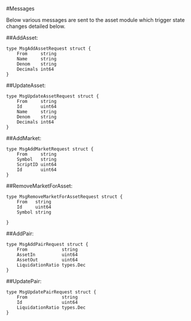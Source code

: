 #Messages

Below various messages are sent to the asset module which trigger state changes detailed below.

##AddAsset:

	type MsgAddAssetRequest struct {
		From     string
		Name     string
		Denom    string
		Decimals int64
	}
	
##UpdateAsset:	

	type MsgUpdateAssetRequest struct {
		From     string
		Id       uint64
		Name     string
		Denom    string
		Decimals int64
	}
	
##AddMarket:
	
	type MsgAddMarketRequest struct {
		From     string
		Symbol   string
		ScriptID uint64
		Id       uint64
	}
	
##RemoveMarketForAsset:

	type MsgRemoveMarketForAssetRequest struct {
		From   string
		Id     uint64
		Symbol string
	
	}

##AddPair:

	type MsgAddPairRequest struct {
		From             string
		AssetIn          uint64
		AssetOut         uint64
		LiquidationRatio types.Dec
	}

##UpdatePair:

	type MsgUpdatePairRequest struct {
		From             string
		Id               uint64
		LiquidationRatio types.Dec
	}


